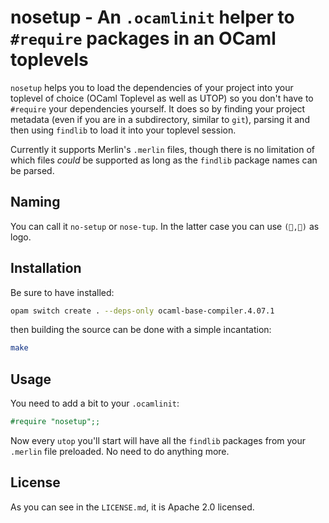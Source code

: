 # nosetup - An `.ocamlinit` helper to `#require` packages in an OCaml toplevels

`nosetup` helps you to load the dependencies of your project into your toplevel
of choice (OCaml Toplevel as well as UTOP) so you don't have to `#require` your
dependencies yourself. It does so by finding your project metadata (even if you
are in a subdirectory, similar to `git`), parsing it and then using `findlib`
to load it into your toplevel session.

Currently it supports Merlin's `.merlin` files, though there is no limitation
of which files *could* be supported as long as the `findlib` package names can
be parsed.

## Naming

You can call it `no-setup` or `nose-tup`. In the latter case you can use
`(👃,👃)` as logo.

## Installation

Be sure to have installed:

```sh
opam switch create . --deps-only ocaml-base-compiler.4.07.1
```

then building the source can be done with a simple incantation:

```sh
make
```

## Usage

You need to add a bit to your `.ocamlinit`:

```ocaml
#require "nosetup";;
```

Now every `utop` you'll start will have all the `findlib` packages from your
`.merlin` file preloaded. No need to do anything more.

## License

As you can see in the `LICENSE.md`, it is Apache 2.0 licensed.
